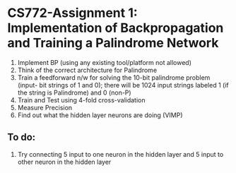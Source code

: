 # CS772-Assignment 1: Implementation of Backpropagation and Training a Palindrome Network
1. Implement BP (using any existing tool/platform not allowed)
2. Think of the correct architecture for Palindrome
3. Train a feedforward n/w for solving the 10-bit palindrome problem (input- bit strings of 1 and 0); there will be 1024 input strings labeled 1 (if the string is Palindrome) and 0 (non-P)
4. Train and Test using 4-fold cross-validation
5. Measure Precision
6. Find out what the hidden layer neurons are doing (VIMP)

## To do:
1. Try connecting 5 input to one neuron in the hidden layer and 5 input to other neuron in the hidden layer
